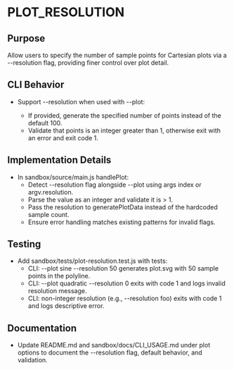# PLOT_RESOLUTION

## Purpose
Allow users to specify the number of sample points for Cartesian plots via a --resolution flag, providing finer control over plot detail.

## CLI Behavior
- Support --resolution <points> when used with --plot:
  - If provided, generate the specified number of points instead of the default 100.
  - Validate that points is an integer greater than 1, otherwise exit with an error and exit code 1.

## Implementation Details
- In sandbox/source/main.js handlePlot:
  - Detect --resolution flag alongside --plot using args index or argv.resolution.
  - Parse the value as an integer and validate it is > 1.
  - Pass the resolution to generatePlotData instead of the hardcoded sample count.
  - Ensure error handling matches existing patterns for invalid flags.

## Testing
- Add sandbox/tests/plot-resolution.test.js with tests:
  - CLI: --plot sine --resolution 50 generates plot.svg with 50 sample points in the polyline.
  - CLI: --plot quadratic --resolution 0 exits with code 1 and logs invalid resolution message.
  - CLI: non-integer resolution (e.g., --resolution foo) exits with code 1 and logs descriptive error.

## Documentation
- Update README.md and sandbox/docs/CLI_USAGE.md under plot options to document the --resolution flag, default behavior, and validation.